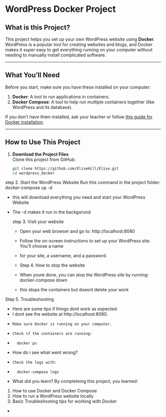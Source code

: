 # WordPress Docker Project

## What is this Project?
This project helps you set up your own WordPress website using **Docker**. WordPress is a popular tool for creating websites and blogs, and Docker makes it super easy to get everything running on your computer without needing to manually install complicated software.

---

## What You’ll Need
Before you start, make sure you have these installed on your computer:
1. **Docker**: A tool to run applications in containers.
2. **Docker Compose**: A tool to help run multiple containers together (like WordPress and its database).

If you don’t have them installed, ask your teacher or follow [this guide for Docker installation](https://docs.docker.com/get-docker/).

---

## How to Use This Project
1. **Download the Project Files**  
   Clone this project from GitHub:
   ```bash
   git clone https://github.com/EliseHill/Elise.git
   cd wordpress_docker
step 2. 
Start the WordPress Website
Run this command in the project folder:
docker-compose up -d
- this will download everything you need and start your WordPress Website
- The -d makes it run in the backgorund

  step 3. Visit your website
  - Open your web browser and go to:
     http://localhost:8080
  - Follow the on-screen instructions to set up your WordPress site. You'll choose a name
  - for your site, a username, and a password.
 
  - Step 4. How to stop the website
  -  When youre done, you can stop the WordPress site by running:
     docker-compose down
    - this stops the containers but doesnt delete your work
 
Step 5. Troubleshooting
- Here are some tips if things dont work as expected:
-   I dont see the website at http://localhost:8080.
-     Make sure Docker is running on your computer.
-     Check if the containers are running:
-       docker ps
-   How do i see what went wrong?
-     Check the logs with:
-       docker-compose logs

-   What did you learn?
  By completeing this project, you learned:
  1. How to use Docker and Docker Compose
  2. How to run a WordPress website locally
  3. Basic Troubleshooting tips for working with Docker
 
  - 
